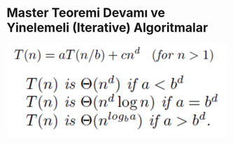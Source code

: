 # Master Teoremi Devamı ve Yinelemeli (Iterative) Algoritmalar

![Master Teoremi Devam](img/master-theorem-ct.png)